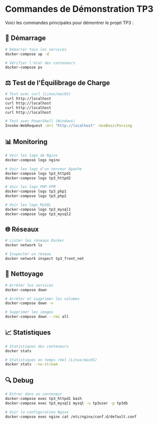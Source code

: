 # Commandes de Démonstration TP3

Voici les commandes principales pour démontrer le projet TP3 :

## 🚀 Démarrage

```bash
# Démarrer tous les services
docker-compose up -d

# Vérifier l'état des conteneurs
docker-compose ps
```

## ⚖️ Test de l'Équilibrage de Charge

```bash
# Test avec curl (Linux/macOS)
curl http://localhost
curl http://localhost
curl http://localhost
curl http://localhost

# Test avec PowerShell (Windows)
Invoke-WebRequest -Uri "http://localhost" -UseBasicParsing
```

## 📊 Monitoring

```bash
# Voir les logs de Nginx
docker-compose logs nginx

# Voir les logs d'un serveur Apache
docker-compose logs tp3_httpd1
docker-compose logs tp3_httpd2

# Voir les logs PHP-FPM
docker-compose logs tp3_php1
docker-compose logs tp3_php2

# Voir les logs MySQL
docker-compose logs tp3_mysql1
docker-compose logs tp3_mysql2
```

## 🌐 Réseaux

```bash
# Lister les réseaux Docker
docker network ls

# Inspecter un réseau
docker network inspect tp3_front_net
```

## 🧹 Nettoyage

```bash
# Arrêter les services
docker-compose down

# Arrêter et supprimer les volumes
docker-compose down -v

# Supprimer les images
docker-compose down --rmi all
```

## 📈 Statistiques

```bash
# Statistiques des conteneurs
docker stats

# Statistiques en temps réel (Linux/macOS)
docker stats --no-stream
```

## 🔍 Debug

```bash
# Entrer dans un conteneur
docker-compose exec tp3_httpd1 bash
docker-compose exec tp3_mysql1 mysql -u tp3user -p tp3db

# Voir la configuration Nginx
docker-compose exec nginx cat /etc/nginx/conf.d/default.conf
```
